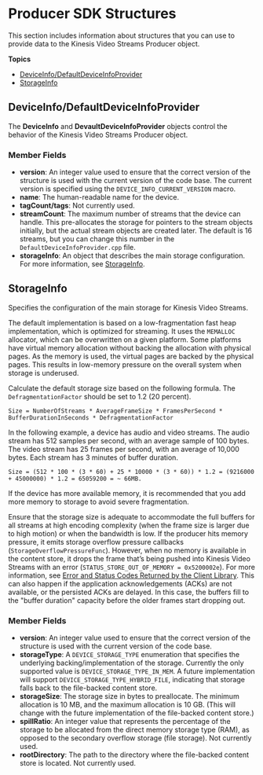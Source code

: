 # Producer SDK Structures<a name="producer-reference-structures-producer"></a>

This section includes information about structures that you can use to provide data to the Kinesis Video Streams Producer object\.

**Topics**
+ [DeviceInfo/DefaultDeviceInfoProvider](#producer-reference-structures-producer-deviceinfo)
+ [StorageInfo](#producer-reference-structures-producer-storageinfo)

## DeviceInfo/DefaultDeviceInfoProvider<a name="producer-reference-structures-producer-deviceinfo"></a>

The **DeviceInfo** and **DevaultDeviceInfoProvider** objects control the behavior of the Kinesis Video Streams Producer object\.

### Member Fields<a name="producer-reference-structures-producer-deviceinfo-fields"></a>
+ **version**: An integer value used to ensure that the correct version of the structure is used with the current version of the code base\. The current version is specified using the `DEVICE_INFO_CURRENT_VERSION` macro\.
+ **name**: The human\-readable name for the device\.
+ **tagCount/tags**: Not currently used\.
+ **streamCount**: The maximum number of streams that the device can handle\. This pre\-allocates the storage for pointers to the stream objects initially, but the actual stream objects are created later\. The default is 16 streams, but you can change this number in the `DefaultDeviceInfoProvider.cpp` file\.
+ **storageInfo**: An object that describes the main storage configuration\. For more information, see [StorageInfo](#producer-reference-structures-producer-storageinfo)\.

## StorageInfo<a name="producer-reference-structures-producer-storageinfo"></a>

Specifies the configuration of the main storage for Kinesis Video Streams\.

The default implementation is based on a low\-fragmentation fast heap implementation, which is optimized for streaming\. It uses the `MEMALLOC` allocator, which can be overwritten on a given platform\. Some platforms have virtual memory allocation without backing the allocation with physical pages\. As the memory is used, the virtual pages are backed by the physical pages\. This results in low\-memory pressure on the overall system when storage is underused\.

Calculate the default storage size based on the following formula\. The `DefragmentationFactor` should be set to 1\.2 \(20 percent\)\.

```
Size = NumberOfStreams * AverageFrameSize * FramesPerSecond * BufferDurationInSeconds * DefragmentationFactor
```

In the following example, a device has audio and video streams\. The audio stream has 512 samples per second, with an average sample of 100 bytes\. The video stream has 25 frames per second, with an average of 10,000 bytes\. Each stream has 3 minutes of buffer duration\.

```
Size = (512 * 100 * (3 * 60) + 25 * 10000 * (3 * 60)) * 1.2 = (9216000 + 45000000) * 1.2 = 65059200 = ~ 66MB.
```

If the device has more available memory, it is recommended that you add more memory to storage to avoid severe fragmentation\. 

Ensure that the storage size is adequate to accommodate the full buffers for all streams at high encoding complexity \(when the frame size is larger due to high motion\) or when the bandwidth is low\. If the producer hits memory pressure, it emits storage overflow pressure callbacks \(`StorageOverflowPressureFunc`\)\. However, when no memory is available in the content store, it drops the frame that’s being pushed into Kinesis Video Streams with an error \(`STATUS_STORE_OUT_OF_MEMORY = 0x5200002e`\)\. For more information, see [Error and Status Codes Returned by the Client Library](producer-sdk-errors.md#producer-sdk-errors-client)\. This can also happen if the application acknowledgements \(ACKs\) are not available, or the persisted ACKs are delayed\. In this case, the buffers fill to the "buffer duration" capacity before the older frames start dropping out\.

### Member Fields<a name="producer-reference-structures-producer-storageinfo-fields"></a>
+ **version**: An integer value used to ensure that the correct version of the structure is used with the current version of the code base\.
+ **storageType**: A `DEVICE_STORAGE_TYPE` enumeration that specifies the underlying backing/implementation of the storage\. Currently the only supported value is `DEVICE_STORAGE_TYPE_IN_MEM`\. A future implementation will support `DEVICE_STORAGE_TYPE_HYBRID_FILE`, indicating that storage falls back to the file\-backed content store\.
+ **storageSize**: The storage size in bytes to preallocate\. The minimum allocation is 10 MB, and the maximum allocation is 10 GB\. \(This will change with the future implementation of the file\-backed content store\.\)
+ **spillRatio**: An integer value that represents the percentage of the storage to be allocated from the direct memory storage type \(RAM\), as opposed to the secondary overflow storage \(file storage\)\. Not currently used\.
+ **rootDirectory**: The path to the directory where the file\-backed content store is located\. Not currently used\.